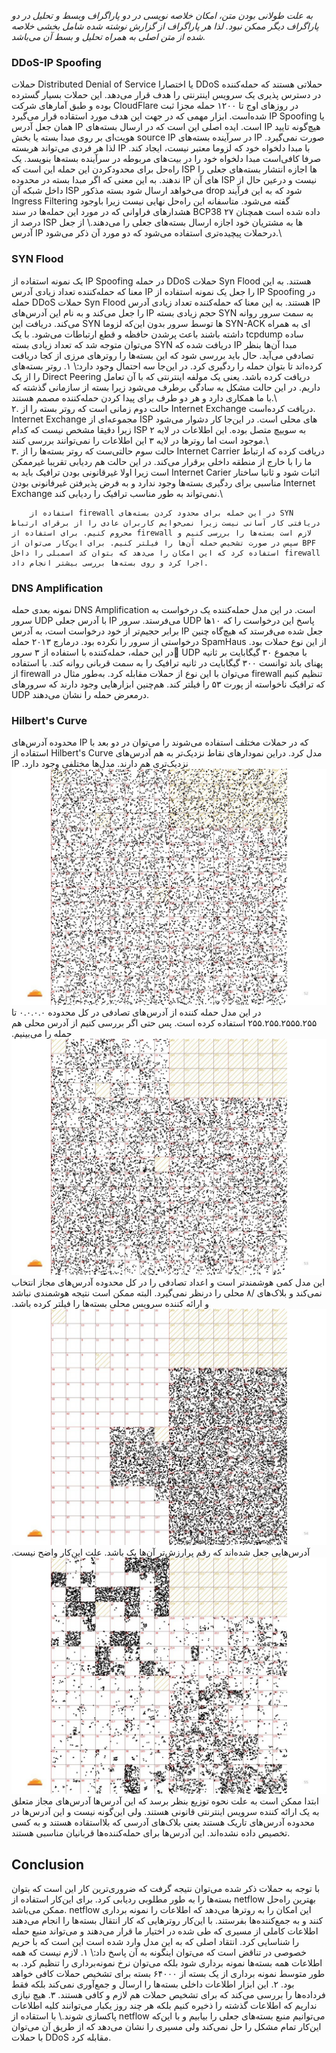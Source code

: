 
*به علت طولانی بودن متن، امکان خلاصه نویسی در دو پاراگراف وبسط و تحلیل در دو پاراگراف دیگر ممکن نبود. لذا هر پاراگراف از گزارش نوشته شده شامل بخشی خلاصه شده از متن اصلی به همراه تحلیل و بسط آن می‌باشد.*

### DDoS-IP Spoofing
حملات 
	Distributed Denial of Service
	یا اختصارا  DDoS حملاتی هستند که حمله‌کننده در دسترس پذیری یک سرویس اینترنتی را هدف قرار می‌دهد. این حملات بسیار گسترده بوده و طبق آمار‌های شرکت CloudFlare در روزهای اوج تا ۱۲۰۰ حمله مجزا ثبت شده‌است. ابزار مهمی که در جهت این هدف مورد استقاده قرار می‌گیرد IP Spoofing یا همان جعل آدرس IP است.  ایده اصلی این است که در ارسال بسته‌های IP هیچ‌گونه تایید هویت‌ای بر روی مبدا بسته یا بخش source IP 
	در سرآینده بسته‌های IP صورت نمی‌گیرد. لذا هر فردی می‌تواند هربسته IP با مبدا دلخواه خود که لزوما معتبر نیست، ایجاد کند. صرفا کافی‌است مبدا دلخواه خود را در  بیت‌های مربوطه در سرآینده بسته‌ها بنویسد. یک راه‌حل برای محدود‌کردن این حمله این است که ISP ها اجازه انتشار بسته‌های جعلی را ندهند. به این معنی که اگر مبدا بسته در محدوده IP های آن ISP نیست و درعین حال از داخل شبکه آن ISP می‌خواهد ارسال شود بسته مذکور drop شود که به این فرآیند 
	Ingress Filtering
	گفته می‌شود. متاسفانه این راه‌حل نهایی نیست زیرا باوجود هشدار‌های فراوانی که در مورد این حمله‌ها در سند BCP38 داده شده است همچنان ۲۷ درصد از ‌ISP ها به مشتریان خود اجازه ارسال بسته‌های جعلی را می‌دهند.\\
	از جعل آدرس IP درحملات پیچیده‌تری استفاده می‌شود که دو مورد آن  ذکر می‌شود.\\

### SYN Flood
یک نمونه استفاده از IP Spoofing در حمله DDoS حملات Syn Flood هستند. به این معنا که حمله‌کننده تعداد زیادی آدرس IP را جعل یک نمونه استفاده از IP Spoofing در حمله DDoS حملات Syn Flood هستند. به این معنا که حمله‌کننده تعداد زیادی آدرس IP را جعل می‌کند و به نام این آدرس‌های IP حجم زیادی بسته SYN به سمت سرور روانه می‌کند. دریافت این SYN ها توسط سرور بدون این‌که لزوما SYN-ACK ای به همراه داشته باشند باعث پرشدن حافظه و قطع ارتباطات می‌شود. با یک tcpdump ساده می‌توان متوجه شد که تعداد زیادی بسته SYN دریافت شده که IP مبدا آن‌ها بنظر تصادفی می‌آید. حال باید بررسی شود که این بسته‌ها را روتر‌های مرزی  از کجا دریافت کرده‌اند تا بتوان حمله را ردگیری کرد. در این‌جا سه احتمال وجود دارد:\\
۱. روتر بسته‌های را از یک Direct Peering
		 دریافت کرده باشد. یعنی یک مولفه اینترنتی که با آن تعامل داریم. در این حالت مشکل به سادگی برطرف می‌شود زیرا بسته از سازمانی گذشته که با ما همکاری دارد و هر دو طرف برای پیدا کردن حمله‌کننده مصمم هستند.\\	 	 
	۲. حالت دوم زمانی است که روتر بسته را از Internet Exchange
		دریافت کرده‌است.	Internet Exchange مجموعه‌ای از ISP  های محلی است. در این‌جا کار دشوار می‌شود زیرا دقیقا مشخص نیست که  کدام ISP به سوییچ متصل بوده. این اطلاعات در لایه ۲ موجود است اما روتر‌ها در لایه ۳ این اطلاعات را نمی‌توانند بررسی کنند.\\			
		۳. حالت سوم حالتی‌ست که روتر بسته‌ها را از Internet Carrier دریافت کرده که ارتباط ما را با خارج از منطقه داخلی برقرار می‌کند. در این حالت هم ردیابی تقریبا غیرممکن است زیرا اولا غیرقانونی بودن ترافیک  باید به Internet Carier اثبات شود و ثانیا ساختار مناسبی برای ردگیری بسته‌ها وجود ندارد و به فرض پذیرفتن غیرفانونی بودن Internet Exchange نمی‌تواند به طور مناسب ترافیک را ردیابی کند.\\
		
		استفاده از firewall در این حمله برای محدود کردن بسته‌های SYN دریافتی کار آسانی نیست زیرا نمی‌خوایم کاربران عادی را از برقرای ارتباط محروم کنیم. برای استفاده از firewall لازم است بسته‌ها را بررسی کنیم و سپس در صورت تشخیص حمله آن‌ها را فیلتر کنیم. برای این‌کار می‌توان از BPF استفاده کرد که این امکان را می‌دهد که بتوان کد اسمبلی را داخل firewall اجرا کرد و روی بسته‌ها بررسی بیشتر انجام داد.
### DNS Amplification

نمونه بعدی حمله DNS Amplification است. در این مدل حمله‌کننده یک درخواست به سرور UDP با آدرس جعلی IP می‌فرستد. سرور UDP پاسخ این درخواست را که ۱۰‌ها برابر حجیم‌تر از خود درخواست است، به آدرس ‌IP جعل شده می‌فرستد که هیچ‌گاه چنین درخواستی از سرور را نکرده بود. درمارچ ۲۰۱۳ حمله SpamHaus از این نوع حملات بود. در این حمله، حمله‌کننده با استفاده از ۳ سرور َUDP با مجموع ۳۰ گیگابایت بر ثانیه پهنای باند توانست ۳۰۰ گیگابایت در ثانیه ترافیک را به سمت قربانی روانه کند. با استفاده از firewall می‌توان با این نوع از حملات مقابله کرد. به‌طور مثال در firewall تنظیم کنیم که ترافیک ناخواسته از پورت ۵۳ را فیلتر کند. هم‌چنین ابزار‌هایی وجود دارند که سرور‌های UDP درمعرض حمله را نشان می‌دهند.

### Hilbert's Curve
محدوده آدرس‌های IP که در حملات مختلف استفاده می‌شوند را می‌توان در دو بعد با استقاده از Hilbert's Curve
مدل کرد. دراین نمودار‌های نقاط نزدیک‌تر به هم آدرس‌های IP نزدیک‌تری هم دارند. مدل‌ها مختلفی وجود دارد.
	![random](/images/1.jpg)
  در این مدل حمله‌ کننده از آدرس‌های تصادفی در کل محدوده ۰.۰.۰.۰ تا ۲۵۵.۲۵۵.۲۵۵۵.۲۵۵ استفاده کرده است. پس حتی اگر بررسی کنیم از آدرس محلی هم حمله‌ را می‌بینیم.
![wiser](/images/2.jpg)
  این مدل کمی هوشمند‌تر است و اعداد تصادفی را در کل محدوده آدرس‌های مجاز انتخاب نمی‌کند و بلاک‌های /۸ محلی را درنظر نمی‌گیرد. البته ممکن است نتیجه هوشمندی نباشد و ارائه کننده سرویس محلی بسته‌ها را فیلتر کرده باشد.
 ![higher bits set to one](/images/3.jpg)
آدرس‌هایی جعل شده‌اند که رقم پر‌ارزش‌تر آن‌ها یک باشد. علت این‌کار واضح نیست.
  ![the wisets](/images/4.jpg)
  ابتدا ممکن است به علت نحوه توزیع بنظر برسد که این آدرس‌ها آدرس‌های مجاز متعلق به یک ارائه کننده سرویس اینترنتی قانونی هستند. ولی این‌گونه نیست و این آدرس‌ها در محدوده آدرس‌های تاریک هستند یعنی بلاک‌های آدرسی که بلااستقاده هستند و به کسی تخصیص داده نشده‌اند. این آدرس‌ها برای حمله‌کننده‌ها قربانیان مناسبی هستند.
## Conclusion

با توجه به حملات ذکر شده می‌توان نتیجه گرفت که ضروری‌ترین کار این است که بتوان بسته‌ها را به طور مطلوبی ردیابی کرد. برای این‌کار استفاده از netflow بهترین راه‌حل ممکن می‌باشد. netflow این امکان را به روتر‌ها می‌دهد که اطلاعات را نمونه برداری کنند و به جمع‌کننده‌ها بفرستند. با این‌کار روتر‌هایی که کار انتقال بسته‌ها را انجام می‌دهند اطلاعات کاملی از مسیری که طی شده در اختیار ما قرار می‌دهند و می‌تواند منبع حمله را شناسایی کرد. انتقاد اصلی که به این مدل وارد شده است این است که با حریم خصوصی در تناقض است که می‌توان اینگونه به آن پاسخ داد:\\
	۱. لازم نیست که همه اطلاعات همه بسته‌ها نمونه برداری شود بلکه می‌توان نرخ نمونه‌برداری را تنظیم کرد. به طور متوسط نمونه برداری از یک بسته از ۶۴۰۰۰ بسته برای تشخیص حملات کافی خواهد بود.
	۲. این ابزار اطلاعات داخلی بسته‌ها را ارسال و جمع‌آوری نمی‌کند بلکه فقط فرداده‌ها را بررسی می‌کند که برای تشخیص حملات هم لازم و کافی هستند.
	۳. هیچ نیازی نداریم که اطلاعات گذشته را ذخیره کنیم بلکه هر چند روز یکبار می‌توانند کلیه اطلاعات پاکسازی شوند.\\
با استقاده از netflow می‌توانیم منبع بسته‌های جعلی را بیابیم و با این‌که این‌کار تمام مشکل را حل نمی‌کند ولی مسیری را نشان می‌دهد که از طریق آن می‌توان با حملات DDoS مقابله کرد.
